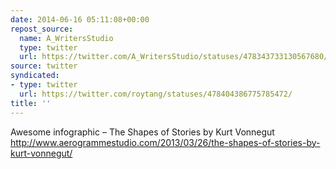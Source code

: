 ```yaml
---
date: 2014-06-16 05:11:08+00:00
repost_source:
  name: A_WritersStudio
  type: twitter
  url: https://twitter.com/A_WritersStudio/statuses/478343733130567680/
source: twitter
syndicated:
- type: twitter
  url: https://twitter.com/roytang/statuses/478404386775785472/
title: ''
---
```


Awesome infographic – The Shapes of Stories by Kurt Vonnegut http://www.aerogrammestudio.com/2013/03/26/the-shapes-of-stories-by-kurt-vonnegut/